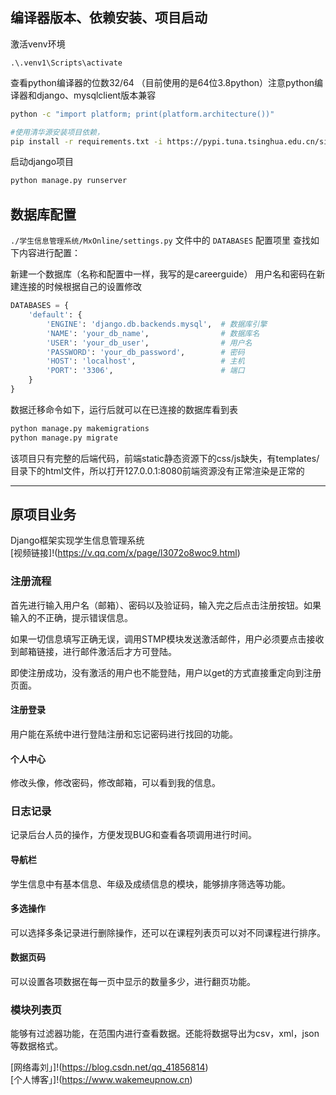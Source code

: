 ## 编译器版本、依赖安装、项目启动

激活venv环境
```
.\.venv1\Scripts\activate
```
查看python编译器的位数32/64
（目前使用的是64位3.8python）注意python编译器和django、mysqlclient版本兼容
```bash
python -c "import platform; print(platform.architecture())"
```

```bash
#使用清华源安装项目依赖，
pip install -r requirements.txt -i https://pypi.tuna.tsinghua.edu.cn/simple
```

启动django项目
```bash
python manage.py runserver
```

## 数据库配置

 `./学生信息管理系统/MxOnline/settings.py` 文件中的 `DATABASES` 配置项里
查找如下内容进行配置：

新建一个数据库（名称和配置中一样，我写的是careerguide）
用户名和密码在新建连接的时候根据自己的设置修改
```python
DATABASES = {
    'default': {
        'ENGINE': 'django.db.backends.mysql',  # 数据库引擎
        'NAME': 'your_db_name',                # 数据库名
        'USER': 'your_db_user',                # 用户名
        'PASSWORD': 'your_db_password',        # 密码
        'HOST': 'localhost',                   # 主机
        'PORT': '3306',                        # 端口
    }
}
```
数据迁移命令如下，运行后就可以在已连接的数据库看到表
```bash
python manage.py makemigrations
python manage.py migrate
```

该项目只有完整的后端代码，前端static静态资源下的css/js缺失，有templates/目录下的html文件，所以打开127.0.0.1:8080前端资源没有正常渲染是正常的

---
## 原项目业务

Django框架实现学生信息管理系统  
[视频链接]!(https://v.qq.com/x/page/l3072o8woc9.html)  

### 注册流程  
  
首先进行输入用户名（邮箱）、密码以及验证码，输入完之后点击注册按钮。如果输入的不正确，提示错误信息。  
  
如果一切信息填写正确无误，调用STMP模块发送激活邮件，用户必须要点击接收到邮箱链接，进行邮件激活后才方可登陆。  
  
即使注册成功，没有激活的用户也不能登陆，用户以get的方式直接重定向到注册页面。  
  
#### 注册登录  
用户能在系统中进行登陆注册和忘记密码进行找回的功能。  
  
#### 个人中心
修改头像，修改密码，修改邮箱，可以看到我的信息。  
  
### 日志记录
  
记录后台人员的操作，方便发现BUG和查看各项调用进行时间。  
  
#### 导航栏
学生信息中有基本信息、年级及成绩信息的模块，能够排序筛选等功能。  
  
#### 多选操作
可以选择多条记录进行删除操作，还可以在课程列表页可以对不同课程进行排序。  
  
#### 数据页码
  
可以设置各项数据在每一页中显示的数量多少，进行翻页功能。  
  
  
### 模块列表页  
  
能够有过滤器功能，在范围内进行查看数据。还能将数据导出为csv，xml，json等数据格式。  
  
[网络毒刘」]!(https://blog.csdn.net/qq_41856814)  
[个人博客」]!(https://www.wakemeupnow.cn)  
